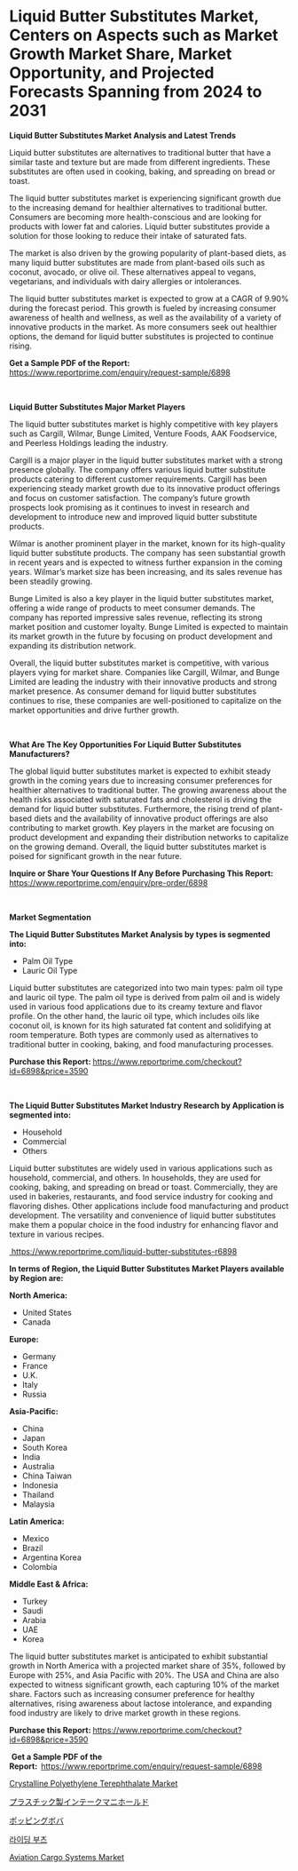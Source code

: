 <p><h1>Liquid Butter Substitutes Market, Centers on Aspects such as Market Growth Market Share, Market Opportunity, and Projected Forecasts Spanning from 2024 to 2031</h1></p><p><strong>Liquid Butter Substitutes Market Analysis and Latest Trends</strong></p>
<p><p>Liquid butter substitutes are alternatives to traditional butter that have a similar taste and texture but are made from different ingredients. These substitutes are often used in cooking, baking, and spreading on bread or toast.</p><p>The liquid butter substitutes market is experiencing significant growth due to the increasing demand for healthier alternatives to traditional butter. Consumers are becoming more health-conscious and are looking for products with lower fat and calories. Liquid butter substitutes provide a solution for those looking to reduce their intake of saturated fats.</p><p>The market is also driven by the growing popularity of plant-based diets, as many liquid butter substitutes are made from plant-based oils such as coconut, avocado, or olive oil. These alternatives appeal to vegans, vegetarians, and individuals with dairy allergies or intolerances.</p><p>The liquid butter substitutes market is expected to grow at a CAGR of 9.90% during the forecast period. This growth is fueled by increasing consumer awareness of health and wellness, as well as the availability of a variety of innovative products in the market. As more consumers seek out healthier options, the demand for liquid butter substitutes is projected to continue rising.</p></p>
<p><strong>Get a Sample PDF of the Report:&nbsp;</strong> <a href="https://www.reportprime.com/enquiry/request-sample/6898">https://www.reportprime.com/enquiry/request-sample/6898</a></p>
<p>&nbsp;</p>
<p><strong>Liquid Butter Substitutes Major Market Players</strong></p>
<p><p>The liquid butter substitutes market is highly competitive with key players such as Cargill, Wilmar, Bunge Limited, Venture Foods, AAK Foodservice, and Peerless Holdings leading the industry. </p><p>Cargill is a major player in the liquid butter substitutes market with a strong presence globally. The company offers various liquid butter substitute products catering to different customer requirements. Cargill has been experiencing steady market growth due to its innovative product offerings and focus on customer satisfaction. The company’s future growth prospects look promising as it continues to invest in research and development to introduce new and improved liquid butter substitute products.</p><p>Wilmar is another prominent player in the market, known for its high-quality liquid butter substitute products. The company has seen substantial growth in recent years and is expected to witness further expansion in the coming years. Wilmar’s market size has been increasing, and its sales revenue has been steadily growing.</p><p>Bunge Limited is also a key player in the liquid butter substitutes market, offering a wide range of products to meet consumer demands. The company has reported impressive sales revenue, reflecting its strong market position and customer loyalty. Bunge Limited is expected to maintain its market growth in the future by focusing on product development and expanding its distribution network.</p><p>Overall, the liquid butter substitutes market is competitive, with various players vying for market share. Companies like Cargill, Wilmar, and Bunge Limited are leading the industry with their innovative products and strong market presence. As consumer demand for liquid butter substitutes continues to rise, these companies are well-positioned to capitalize on the market opportunities and drive further growth.</p></p>
<p>&nbsp;</p>
<p><strong>What Are The Key Opportunities For Liquid Butter Substitutes Manufacturers?</strong></p>
<p><p>The global liquid butter substitutes market is expected to exhibit steady growth in the coming years due to increasing consumer preferences for healthier alternatives to traditional butter. The growing awareness about the health risks associated with saturated fats and cholesterol is driving the demand for liquid butter substitutes. Furthermore, the rising trend of plant-based diets and the availability of innovative product offerings are also contributing to market growth. Key players in the market are focusing on product development and expanding their distribution networks to capitalize on the growing demand. Overall, the liquid butter substitutes market is poised for significant growth in the near future.</p></p>
<p><strong>Inquire or Share Your Questions If Any Before Purchasing This Report:</strong> <a href="https://www.reportprime.com/enquiry/pre-order/6898">https://www.reportprime.com/enquiry/pre-order/6898</a></p>
<p>&nbsp;</p>
<p><strong>Market Segmentation</strong></p>
<p><strong>The Liquid Butter Substitutes Market Analysis by types is segmented into:</strong></p>
<p><ul><li>Palm Oil Type</li><li>Lauric Oil Type</li></ul></p>
<p><p>Liquid butter substitutes are categorized into two main types: palm oil type and lauric oil type. The palm oil type is derived from palm oil and is widely used in various food applications due to its creamy texture and flavor profile. On the other hand, the lauric oil type, which includes oils like coconut oil, is known for its high saturated fat content and solidifying at room temperature. Both types are commonly used as alternatives to traditional butter in cooking, baking, and food manufacturing processes.</p></p>
<p><strong>Purchase this Report:&nbsp;</strong><a href="https://www.reportprime.com/checkout?id=6898&price=3590">https://www.reportprime.com/checkout?id=6898&price=3590</a></p>
<p>&nbsp;</p>
<p><strong>The Liquid Butter Substitutes Market Industry Research by Application is segmented into:</strong></p>
<p><ul><li>Household</li><li>Commercial</li><li>Others</li></ul></p>
<p><p>Liquid butter substitutes are widely used in various applications such as household, commercial, and others. In households, they are used for cooking, baking, and spreading on bread or toast. Commercially, they are used in bakeries, restaurants, and food service industry for cooking and flavoring dishes. Other applications include food manufacturing and product development. The versatility and convenience of liquid butter substitutes make them a popular choice in the food industry for enhancing flavor and texture in various recipes.</p></p>
<p><a href="https://www.reportprime.com/liquid-butter-substitutes-r6898">&nbsp;https://www.reportprime.com/liquid-butter-substitutes-r6898</a></p>
<p><strong>In terms of Region, the Liquid Butter Substitutes Market Players available by Region are:</strong></p>
<p>
    <p> <strong> North America: </strong>
        <ul>
            <li>United States</li>
            <li>Canada</li>
        </ul>
        </p> 
    <p> <strong> Europe: </strong>
        <ul>
            <li>Germany</li>
            <li>France</li>
            <li>U.K.</li>
            <li>Italy</li>
            <li>Russia</li>
        </ul>
        </p> 
    <p> <strong> Asia-Pacific: </strong>
        <ul>
            <li>China</li>
            <li>Japan</li>
            <li>South Korea</li>
            <li>India</li>
            <li>Australia</li>
            <li>China Taiwan</li>
            <li>Indonesia</li>
            <li>Thailand</li>
            <li>Malaysia</li>
        </ul>
        </p> 
    <p> <strong> Latin America: </strong>
        <ul>
            <li>Mexico</li>
            <li>Brazil</li>
            <li>Argentina Korea</li>
            <li>Colombia</li>
        </ul>
        </p> 
    <p> <strong> Middle East & Africa: </strong>
        <ul>
            <li>Turkey</li>
            <li>Saudi</li>
            <li>Arabia</li>
            <li>UAE</li>
            <li>Korea</li>
        </ul>
    </p>
    </p>
<p><p>The liquid butter substitutes market is anticipated to exhibit substantial growth in North America with a projected market share of 35%, followed by Europe with 25%, and Asia Pacific with 20%. The USA and China are also expected to witness significant growth, each capturing 10% of the market share. Factors such as increasing consumer preference for healthy alternatives, rising awareness about lactose intolerance, and expanding food industry are likely to drive market growth in these regions.</p></p>
<p><strong>Purchase this Report: </strong><a href="https://www.reportprime.com/checkout?id=6898&price=3590">https://www.reportprime.com/checkout?id=6898&price=3590</a></p>
<p>&nbsp;<strong>Get a Sample PDF of the Report:&nbsp;&nbsp;</strong><a href="https://www.reportprime.com/enquiry/request-sample/6898">https://www.reportprime.com/enquiry/request-sample/6898</a></p>
<p><strong></strong></p>
<p><p><a href="https://frill-swim-3cd.notion.site/Crystalline-Polyethylene-Terephthalate-Market-Size-2024-2031-Global-Industrial-Analysis-Key-Geogr-a6429afdd53e48e6acc46c24810dd047">Crystalline Polyethylene Terephthalate Market</a></p><p><a href="https://medium.com/@fabianhoncescu2022/%E3%83%97%E3%83%A9%E3%82%B9%E3%83%81%E3%83%83%E3%82%AF%E8%A3%BD%E3%82%A4%E3%83%B3%E3%83%86%E3%83%BC%E3%82%AF%E3%83%9E%E3%83%8B%E3%83%9B%E3%83%BC%E3%83%AB%E3%83%89%E5%B8%82%E5%A0%B4-%E5%B8%82%E5%A0%B4cagr-%E5%B8%82%E5%A0%B4%E3%83%88%E3%83%AC%E3%83%B3%E3%83%89-%E6%88%90%E9%95%B7%E6%88%A6%E7%95%A5%E3%81%AB%E9%96%A2%E3%81%99%E3%82%8B%E6%B4%9E%E5%AF%9F-0e523d6f8937">プラスチック製インテークマニホールド</a></p><p><a href="https://medium.com/@wesleyeilly8796202/%E3%83%9D%E3%83%83%E3%83%94%E3%83%B3%E3%82%B0%E3%83%9C%E3%83%90%E5%B8%82%E5%A0%B4%E3%81%AE%E5%B1%95%E6%9C%9B-%E7%94%A3%E6%A5%AD%E6%A6%82%E8%A6%81%E3%81%A8%E4%BA%88%E6%B8%AC-2024%E5%B9%B4%E3%81%8B%E3%82%892031%E5%B9%B4-df73d43776df">ポッピングボバ</a></p><p><a href="https://medium.com/@dellkoepp03/%EB%9D%BC%EC%9D%B4%EB%94%A9-%EB%B6%80%EC%B8%A0-%EC%8B%9C%EC%9E%A5-%EC%A0%90%EC%9C%A0%EC%9C%A8-%EB%B3%80%ED%99%94-%EB%B0%8F-%EC%8B%9C%EC%9E%A5-%EC%84%B1%EC%9E%A5-%EC%B6%94%EC%84%B8-2024-2031-7563a7415b9f">라이딩 부츠</a></p><p><a href="https://view.publitas.com/reportprime-1/aviation-cargo-systems-market-research-report-provides-thorough-industry-overview-which-offers-an-in-depth-analysis-of-product-trends-and-new-market-divisions/">Aviation Cargo Systems Market</a></p></p>